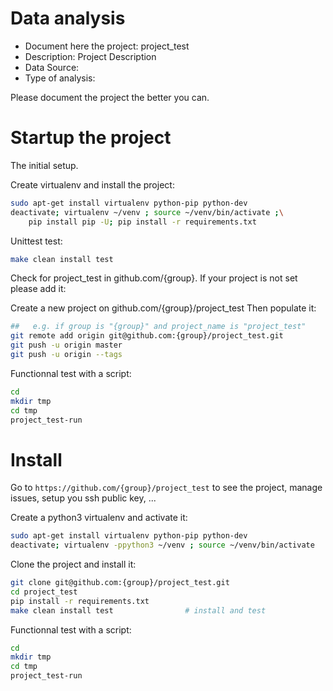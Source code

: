# Data analysis
- Document here the project: project_test
- Description: Project Description
- Data Source:
- Type of analysis:

Please document the project the better you can.

# Startup the project

The initial setup.

Create virtualenv and install the project:
```bash
sudo apt-get install virtualenv python-pip python-dev
deactivate; virtualenv ~/venv ; source ~/venv/bin/activate ;\
    pip install pip -U; pip install -r requirements.txt
```

Unittest test:
```bash
make clean install test
```

Check for project_test in github.com/{group}. If your project is not set please add it:

Create a new project on github.com/{group}/project_test
Then populate it:

```bash
##   e.g. if group is "{group}" and project_name is "project_test"
git remote add origin git@github.com:{group}/project_test.git
git push -u origin master
git push -u origin --tags
```

Functionnal test with a script:

```bash
cd
mkdir tmp
cd tmp
project_test-run
```

# Install

Go to `https://github.com/{group}/project_test` to see the project, manage issues,
setup you ssh public key, ...

Create a python3 virtualenv and activate it:

```bash
sudo apt-get install virtualenv python-pip python-dev
deactivate; virtualenv -ppython3 ~/venv ; source ~/venv/bin/activate
```

Clone the project and install it:

```bash
git clone git@github.com:{group}/project_test.git
cd project_test
pip install -r requirements.txt
make clean install test                # install and test
```
Functionnal test with a script:

```bash
cd
mkdir tmp
cd tmp
project_test-run
```
